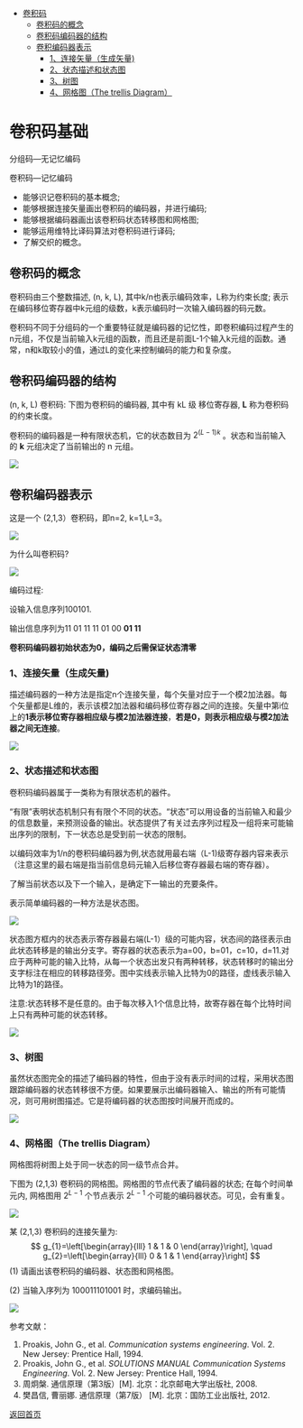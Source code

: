 - [卷积码](#卷积码)
  - [卷积码的概念](#卷积码的概念)
  - [卷积码编码器的结构](#卷积码编码器的结构)
  - [卷积编码器表示](#卷积编码器表示)
    - [1、连接矢量（生成矢量)](#1连接矢量生成矢量)
    - [2、状态描述和状态图](#2状态描述和状态图)
    - [3、树图](#3树图)
    - [4、网格图（The trellis Diagram）](#4网格图the-trellis-diagram)


# 卷积码基础

分组码—无记忆编码

卷积码—记忆编码

+ 能够识记卷积码的基本概念;
+ 能够根据连接矢量画出卷积码的编码器，并进行编码;
+ 能够根据编码器画出该卷积码状态转移图和网格图;
+ 能够运用维特比译码算法对卷积码进行译码;
+ 了解交织的概念。

## 卷积码的概念

卷积码由三个整数描述, (n, k, L), 其中k/n也表示编码效率，L称为约束长度; 表示在编码移位寄存器中k元组的级数，k表示编码时一次输入编码器的码元数。

卷积码不同于分组码的一个重要特征就是编码器的记忆性，即卷积编码过程产生的n元组，不仅是当前输入k元组的函数，而且还是前面L-1个输入k元组的函数。通常，n和k取较小的值，通过L的变化来控制编码的能力和复杂度。

## 卷积码编码器的结构

(n, k, L) 卷积码: 下图为卷积码的编码器, 其中有  kL  级 移位寄存器,  $\boldsymbol{L}$  称为卷积码的约束长度。

卷积码的编码器是一种有限状态机，它的状态数目为  $2^{(L-1) k}$  。状态和当前输入的  $\boldsymbol{k}$  元组决定了当前输出的  n  元组。

![](https://raw.githubusercontent.com/timerring/picgo/master/picbed/image-20230210145547498.png)

## 卷积编码器表示

这是一个 (2,1,3）卷积码，即n=2, k=1,L=3。

![](https://raw.githubusercontent.com/timerring/picgo/master/picbed/image-20230210145822407.png)

为什么叫卷积码? 

![](https://raw.githubusercontent.com/timerring/picgo/master/picbed/image-20230210145937092.png)

编码过程:

设输入信息序列100101.

输出信息序列为11 01 11 11 01 00 **01 11**

**卷积码编码器初始状态为0，编码之后需保证状态清零**

### 1、连接矢量（生成矢量)

描述编码器的一种方法是指定n个连接矢量，每个矢量对应于一个模2加法器。每个矢量都是L维的，表示该模2加法器和编码移位寄存器之间的连接。矢量中第i位上的**1表示移位寄存器相应级与模2加法器连接**，**若是0，则表示相应级与模2加法器之间无连接**。

![](https://raw.githubusercontent.com/timerring/picgo/master/picbed/image-20230210153643794.png)

### 2、状态描述和状态图

卷积码编码器属于一类称为有限状态机的器件。

“有限”表明状态机制只有有限个不同的状态。“状态”可以用设备的当前输入和最少的信息数量，来预测设备的输出。状态提供了有关过去序列过程及一组将来可能输出序列的限制，下一状态总是受到前一状态的限制。

以编码效率为1/n的卷积码编码器为例,状态就用最右端（L-1)级寄存器内容来表示（注意这里的最右端是指当前信息码元输入后移位寄存器最右端的寄存器）。

了解当前状态以及下一个输入，是确定下一输出的充要条件。

表示简单编码器的一种方法是状态图。

![](https://raw.githubusercontent.com/timerring/picgo/master/picbed/image-20230210153857897.png)

状态图方框内的状态表示寄存器最右端(L-1）级的可能内容，状态间的路径表示由此状态转移是的输出分支字。寄存器的状态表示为a=00，b=01，c=10，d=11.对应于两种可能的输入比特，从每一个状态出发只有两种转移，状态转移时的输出分支字标注在相应的转移路径旁。图中实线表示输入比特为0的路径，虚线表示输入比特为1的路径。

注意:状态转移不是任意的。由于每次移入1个信息比特，故寄存器在每个比特时间上只有两种可能的状态转移。

![](https://raw.githubusercontent.com/timerring/picgo/master/picbed/image-20230210154008154.png)

### 3、树图

虽然状态图完全的描述了编码器的特性，但由于没有表示时间的过程，采用状态图跟踪编码器的状态转移很不方便。如果要展示出编码器输入、输出的所有可能情况，则可用树图描述。它是将编码器的状态图按时间展开而成的。

![](https://raw.githubusercontent.com/timerring/picgo/master/picbed/image-20230210154111014.png)

### 4、网格图（The trellis Diagram）

网格图将树图上处于同一状态的同一级节点合并。

下图为  (2,1,3)  卷积码的网格图。网格图的节点代表了编码器的状态; 在每个时间单元内, 网格图用  $2^{L-1}$  个节点表示  $2^{L-1}$  个可能的编码器状态。可见，会有重复。



![](https://raw.githubusercontent.com/timerring/picgo/master/picbed/image-20230210154137062.png)



某  (2,1,3)  卷积码的连接矢量为:
$$
g_{1}=\left[\begin{array}{lll}
1 & 1 & 0
\end{array}\right], \quad g_{2}=\left[\begin{array}{lll}
0 & 1 & 1
\end{array}\right]
$$
(1) 请画出该卷积码的编码器、状态图和网格图。

(2) 当输入序列为 100011101001 时，求编码输出。

![](https://raw.githubusercontent.com/timerring/picgo/master/picbed/image-20230210154746921.png)







参考文献：

1. Proakis, John G., et al. *Communication systems engineering*. Vol. 2. New Jersey: Prentice Hall, 1994.
2. Proakis, John G., et al. *SOLUTIONS MANUAL Communication Systems Engineering*. Vol. 2. New Jersey: Prentice Hall, 1994.
3. 周炯槃. 通信原理（第3版）[M\]. 北京：北京邮电大学出版社, 2008.
4. 樊昌信, 曹丽娜. 通信原理（第7版） [M\]. 北京：国防工业出版社, 2012.



[返回首页](https://github.com/timerring/information-theory)
